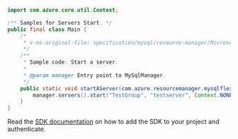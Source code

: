 ```java
import com.azure.core.util.Context;

/** Samples for Servers Start. */
public final class Main {
    /*
     * x-ms-original-file: specification/mysql/resource-manager/Microsoft.DBforMySQL/stable/2021-05-01/examples/ServerStart.json
     */
    /**
     * Sample code: Start a server.
     *
     * @param manager Entry point to MySqlManager.
     */
    public static void startAServer(com.azure.resourcemanager.mysqlflexibleserver.MySqlManager manager) {
        manager.servers().start("TestGroup", "testserver", Context.NONE);
    }
}
```

Read the [SDK documentation](https://github.com/Azure/azure-sdk-for-java/blob/azure-resourcemanager-mysqlflexibleserver_1.0.0-beta.2/sdk/mysqlflexibleserver/azure-resourcemanager-mysqlflexibleserver/README.md) on how to add the SDK to your project and authenticate.
